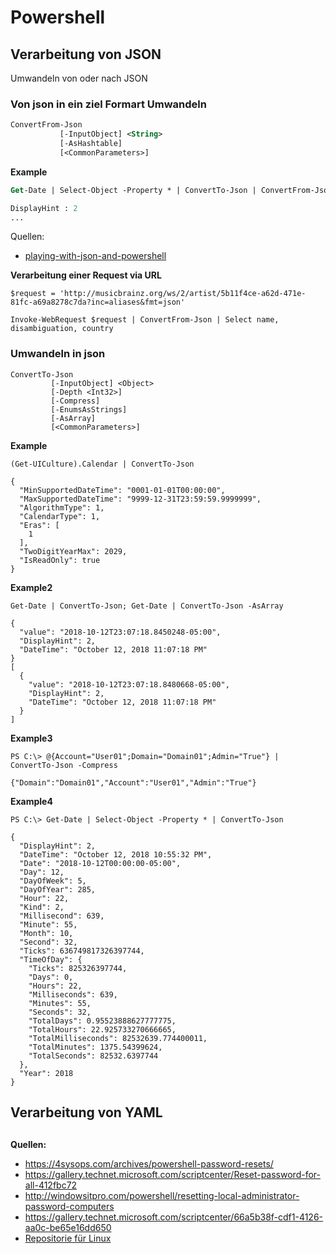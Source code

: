 # Powershell

## Verarbeitung von JSON 

Umwandeln von oder nach JSON

### Von json in ein ziel Formart Umwandeln
```ps
ConvertFrom-Json
           [-InputObject] <String>
           [-AsHashtable]
           [<CommonParameters>]
```

**Example**

```ps
Get-Date | Select-Object -Property * | ConvertTo-Json | ConvertFrom-Json

DisplayHint : 2
...
```

Quellen:
* [playing-with-json-and-powershell](https://devblogs.microsoft.com/scripting/playing-with-json-and-powershell/)

**Verarbeitung einer Request via URL**
```
$request = 'http://musicbrainz.org/ws/2/artist/5b11f4ce-a62d-471e-81fc-a69a8278c7da?inc=aliases&fmt=json'

Invoke-WebRequest $request | ConvertFrom-Json | Select name, disambiguation, country

```

### Umwandeln in json 

```
ConvertTo-Json
         [-InputObject] <Object>
         [-Depth <Int32>]
         [-Compress]
         [-EnumsAsStrings]
         [-AsArray]
         [<CommonParameters>]
```

**Example**

```
(Get-UICulture).Calendar | ConvertTo-Json

{
  "MinSupportedDateTime": "0001-01-01T00:00:00",
  "MaxSupportedDateTime": "9999-12-31T23:59:59.9999999",
  "AlgorithmType": 1,
  "CalendarType": 1,
  "Eras": [
    1
  ],
  "TwoDigitYearMax": 2029,
  "IsReadOnly": true
}
```

**Example2**
```
Get-Date | ConvertTo-Json; Get-Date | ConvertTo-Json -AsArray

{
  "value": "2018-10-12T23:07:18.8450248-05:00",
  "DisplayHint": 2,
  "DateTime": "October 12, 2018 11:07:18 PM"
}
[
  {
    "value": "2018-10-12T23:07:18.8480668-05:00",
    "DisplayHint": 2,
    "DateTime": "October 12, 2018 11:07:18 PM"
  }
] 
```

**Example3**

```
PS C:\> @{Account="User01";Domain="Domain01";Admin="True"} | ConvertTo-Json -Compress

{"Domain":"Domain01","Account":"User01","Admin":"True"}
```

**Example4**

```
PS C:\> Get-Date | Select-Object -Property * | ConvertTo-Json

{
  "DisplayHint": 2,
  "DateTime": "October 12, 2018 10:55:32 PM",
  "Date": "2018-10-12T00:00:00-05:00",
  "Day": 12,
  "DayOfWeek": 5,
  "DayOfYear": 285,
  "Hour": 22,
  "Kind": 2,
  "Millisecond": 639,
  "Minute": 55,
  "Month": 10,
  "Second": 32,
  "Ticks": 636749817326397744,
  "TimeOfDay": {
    "Ticks": 825326397744,
    "Days": 0,
    "Hours": 22,
    "Milliseconds": 639,
    "Minutes": 55,
    "Seconds": 32,
    "TotalDays": 0.95523888627777775,
    "TotalHours": 22.925733270666665,
    "TotalMilliseconds": 82532639.774400011,
    "TotalMinutes": 1375.54399624,
    "TotalSeconds": 82532.6397744
  },
  "Year": 2018
}
```

## Verarbeitung von YAML

## 


**Quellen:**

* https://4sysops.com/archives/powershell-password-resets/
* https://gallery.technet.microsoft.com/scriptcenter/Reset-password-for-all-412fbc72
* http://windowsitpro.com/powershell/resetting-local-administrator-password-computers
* https://gallery.technet.microsoft.com/scriptcenter/66a5b38f-cdf1-4126-aa0c-be65e16dd650
* [Repositorie für Linux](https://packages.microsoft.com/)
